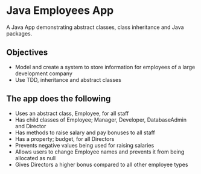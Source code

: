 # Java Employees App

A Java App demonstrating abstract classes, class inheritance and Java packages.

## Objectives
* Model and create a system to store information for employees of a large development company
* Use TDD, inheritance and abstract classes

## The app does the following
* Uses an abstract class, Employee, for all staff
* Has child classes of Employee; Manager, Developer, DatabaseAdmin and Director
* Has methods to raise salary and pay bonuses to all staff
* Has a property; budget, for all Directors
* Prevents negative values being used for raising salaries
* Allows users to change Employee names and prevents it from being allocated as null
* Gives Directors a higher bonus compared to all other employee types

